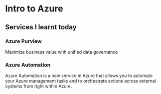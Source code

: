 # Intro to Azure

## Services I learnt today

### Azure Purview

Maximize business value with unified data governance

### Azure Automation

Azure Automation is a new service in Azure that allows you to automate your Azure management tasks and to orchestrate actions across external systems from right within Azure.
